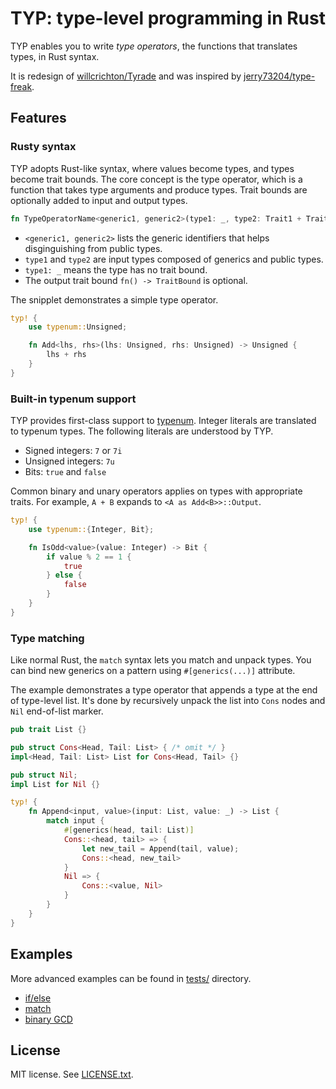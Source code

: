 # TYP: type-level programming in Rust

TYP enables you to write _type operators_, the functions that translates types, in Rust syntax.

It is redesign of [willcrichton/Tyrade](https://github.com/willcrichton/tyrade) and was inspired by [jerry73204/type-freak](https://github.com/jerry73204/rust-type-freak).

## Features

### Rusty syntax

TYP adopts Rust-like syntax, where values become types, and types become trait bounds. The core concept is the type operator, which is a function that takes type arguments and produce types. Trait bounds are optionally added to input and output types.

```rust
fn TypeOperatorName<generic1, generic2>(type1: _, type2: Trait1 + Trait2) -> TraitBound { ... }
```

- `<generic1, generic2>` lists the generic identifiers that helps disginguishing from public types.
- `type1` and `type2` are input types composed of generics and public types.
- `type1: _` means the type has no trait bound.
- The output trait bound `fn() -> TraitBound` is optional.


The snipplet demonstrates a simple type operator.

```rust
typ! {
    use typenum::Unsigned;

    fn Add<lhs, rhs>(lhs: Unsigned, rhs: Unsigned) -> Unsigned {
        lhs + rhs
    }
}
```

### Built-in typenum support

TYP provides first-class support to [typenum](https://github.com/paholg/typenum). Integer literals are translated to typenum types. The following literals are understood by TYP.

- Signed integers: `7` or `7i`
- Unsigned integers: `7u`
- Bits: `true` and `false`

Common binary and unary operators applies on types with appropriate traits. For example, `A + B` expands to `<A as Add<B>>::Output`.

```rust
typ! {
    use typenum::{Integer, Bit};

    fn IsOdd<value>(value: Integer) -> Bit {
        if value % 2 == 1 {
            true
        } else {
            false
        }
    }
}
```

### Type matching

Like normal Rust, the `match` syntax lets you match and unpack types. You can bind new generics on a pattern using `#[generics(...)]` attribute.

The example demonstrates a type operator that appends a type at the end of type-level list. It's done by recursively unpack the list into `Cons` nodes and `Nil` end-of-list marker.

```rust
pub trait List {}

pub struct Cons<Head, Tail: List> { /* omit */ }
impl<Head, Tail: List> List for Cons<Head, Tail> {}

pub struct Nil;
impl List for Nil {}

typ! {
    fn Append<input, value>(input: List, value: _) -> List {
        match input {
            #[generics(head, tail: List)]
            Cons::<head, tail> => {
                let new_tail = Append(tail, value);
                Cons::<head, new_tail>
            }
            Nil => {
                Cons::<value, Nil>
            }
        }
    }
}

```

## Examples

More advanced examples can be found in [tests/](tests) directory.

- [if/else](tests/macro/if_.rs)
- [match](tests/macro/match_.rs)
- [binary GCD](tests/macro/recursion.rs)

## License

MIT license. See [LICENSE.txt](LICENSE.txt).
